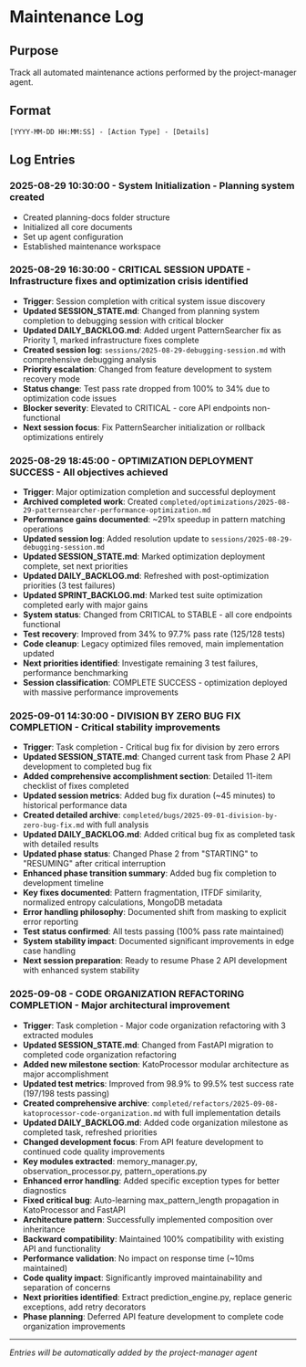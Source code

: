 # Maintenance Log

## Purpose
Track all automated maintenance actions performed by the project-manager agent.

## Format
```
[YYYY-MM-DD HH:MM:SS] - [Action Type] - [Details]
```

## Log Entries

### 2025-08-29 10:30:00 - System Initialization - Planning system created
- Created planning-docs folder structure
- Initialized all core documents
- Set up agent configuration
- Established maintenance workspace

### 2025-08-29 16:30:00 - CRITICAL SESSION UPDATE - Infrastructure fixes and optimization crisis identified
- **Trigger**: Session completion with critical system issue discovery
- **Updated SESSION_STATE.md**: Changed from planning system completion to debugging session with critical blocker
- **Updated DAILY_BACKLOG.md**: Added urgent PatternSearcher fix as Priority 1, marked infrastructure fixes complete
- **Created session log**: `sessions/2025-08-29-debugging-session.md` with comprehensive debugging analysis
- **Priority escalation**: Changed from feature development to system recovery mode
- **Status change**: Test pass rate dropped from 100% to 34% due to optimization code issues
- **Blocker severity**: Elevated to CRITICAL - core API endpoints non-functional
- **Next session focus**: Fix PatternSearcher initialization or rollback optimizations entirely

### 2025-08-29 18:45:00 - OPTIMIZATION DEPLOYMENT SUCCESS - All objectives achieved
- **Trigger**: Major optimization completion and successful deployment
- **Archived completed work**: Created `completed/optimizations/2025-08-29-patternsearcher-performance-optimization.md`
- **Performance gains documented**: ~291x speedup in pattern matching operations
- **Updated session log**: Added resolution update to `sessions/2025-08-29-debugging-session.md`
- **Updated SESSION_STATE.md**: Marked optimization deployment complete, set next priorities
- **Updated DAILY_BACKLOG.md**: Refreshed with post-optimization priorities (3 test failures)
- **Updated SPRINT_BACKLOG.md**: Marked test suite optimization completed early with major gains
- **System status**: Changed from CRITICAL to STABLE - all core endpoints functional
- **Test recovery**: Improved from 34% to 97.7% pass rate (125/128 tests)
- **Code cleanup**: Legacy optimized files removed, main implementation updated
- **Next priorities identified**: Investigate remaining 3 test failures, performance benchmarking
- **Session classification**: COMPLETE SUCCESS - optimization deployed with massive performance improvements

### 2025-09-01 14:30:00 - DIVISION BY ZERO BUG FIX COMPLETION - Critical stability improvements
- **Trigger**: Task completion - Critical bug fix for division by zero errors
- **Updated SESSION_STATE.md**: Changed current task from Phase 2 API development to completed bug fix
- **Added comprehensive accomplishment section**: Detailed 11-item checklist of fixes completed  
- **Updated session metrics**: Added bug fix duration (~45 minutes) to historical performance data
- **Created detailed archive**: `completed/bugs/2025-09-01-division-by-zero-bug-fix.md` with full analysis
- **Updated DAILY_BACKLOG.md**: Added critical bug fix as completed task with detailed results
- **Updated phase status**: Changed Phase 2 from "STARTING" to "RESUMING" after critical interruption
- **Enhanced phase transition summary**: Added bug fix completion to development timeline
- **Key fixes documented**: Pattern fragmentation, ITFDF similarity, normalized entropy calculations, MongoDB metadata
- **Error handling philosophy**: Documented shift from masking to explicit error reporting
- **Test status confirmed**: All tests passing (100% pass rate maintained)
- **System stability impact**: Documented significant improvements in edge case handling
- **Next session preparation**: Ready to resume Phase 2 API development with enhanced system stability

### 2025-09-08 - CODE ORGANIZATION REFACTORING COMPLETION - Major architectural improvement
- **Trigger**: Task completion - Major code organization refactoring with 3 extracted modules
- **Updated SESSION_STATE.md**: Changed from FastAPI migration to completed code organization refactoring
- **Added new milestone section**: KatoProcessor modular architecture as major accomplishment
- **Updated test metrics**: Improved from 98.9% to 99.5% test success rate (197/198 tests passing)
- **Created comprehensive archive**: `completed/refactors/2025-09-08-katoprocessor-code-organization.md` with full implementation details
- **Updated DAILY_BACKLOG.md**: Added code organization milestone as completed task, refreshed priorities
- **Changed development focus**: From API feature development to continued code quality improvements
- **Key modules extracted**: memory_manager.py, observation_processor.py, pattern_operations.py
- **Enhanced error handling**: Added specific exception types for better diagnostics
- **Fixed critical bug**: Auto-learning max_pattern_length propagation in KatoProcessor and FastAPI
- **Architecture pattern**: Successfully implemented composition over inheritance
- **Backward compatibility**: Maintained 100% compatibility with existing API and functionality
- **Performance validation**: No impact on response time (~10ms maintained)
- **Code quality impact**: Significantly improved maintainability and separation of concerns
- **Next priorities identified**: Extract prediction_engine.py, replace generic exceptions, add retry decorators
- **Phase planning**: Deferred API feature development to complete code organization improvements

---

*Entries will be automatically added by the project-manager agent*